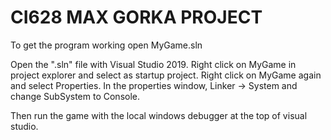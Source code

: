 # CI628 MAX GORKA PROJECT
To get the program working open MyGame.sln

Open the ".sln" file with Visual Studio 2019. Right click on MyGame in project explorer and select as startup project. Right click on MyGame again and select Properties. In the properties window, Linker -> System and change SubSystem to Console.

Then run the game with the local windows debugger at the top of visual studio.
